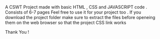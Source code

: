 A CSWT Project made with basic HTML , CSS and JAVASCRIPT code .
Consists of 6-7 pages 
Feel free to use it for your project too .
If you download the project folder make sure to extract the files before openeing them on the web browser so that the project CSS link works

Thank You !
